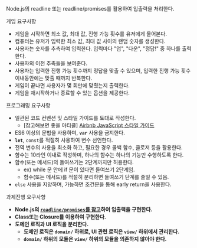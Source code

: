 Node.js의 readline 또는 readline/promises를 활용하여 입출력을 처리한다.

게임 요구사항

- 게임을 시작하면 최소 값, 최대 값, 진행 가능 횟수를 유저에게 물어본다.
- 컴퓨터는 유저가 입력한 최소 값, 최대 값 사이의 랜덤 숫자를 생성한다.
- 사용자는 숫자를 추측하여 입력한다. 입력마다 "업", "다운", "정답!" 중 하나를 출력한다.
- 사용자의 이전 추측들을 보여준다.
- 사용자는 입력한 진행 가능 횟수까지 정답을 맞출 수 있으며, 입력한 진행 가능 횟수 이내동안에는 맞출 때까지 반복한다.
- 게임이 끝나면 사용자가 몇 회만에 맞췄는지 출력한다.
- 게임을 재시작하거나 종료할 수 있는 옵션을 제공한다.

프로그래밍 요구사항

- 일관된 코드 컨벤션 및 스타일 가이드를 토대로 작성한다.
  - [참고해보면 좋을 아티클] [Airbnb JavaScript 스타일 가이드](https://github.com/tipjs/javascript-style-guide)
- ES6 이상의 문법을 사용하며, **`var`** 사용을 금지한다.
- **`let`**, `const`를 적절히 사용하여 변수 선언한다.
- 전역 변수의 사용을 최소화 하고, 필요한 경우 콜백 함수, 클로저 등을 활용한다.
- 함수는 10라인 이내로 작성하며, 하나의 함수는 하나의 기능만 수행하도록 한다.
- 함수(또는 메서드)의 들여쓰기는 2단계까지만 허용한다.
  - ex) while 문 안에 if 문이 있다면 들여쓰기 2단계임.
  - 함수(또는 메서드)를 적절히 분리하면 들여쓰기 단계를 줄일 수 있음.
- `else` 사용을 지양하며, 가능하면 조건문을 통해 early return을 사용한다.

과제진행 요구사항

- **Node.js의 [`readline/promises`를 참고](https://nodejs.org/api/readline.html)하여 입출력을 구현한다.**
- **Class또는 Closure를 이용하여 구현한다.**
- **도메인 로직과 UI 로직을 분리한다.**
  - **도메인 로직은 `domain/` 하위로, UI 관련 로직은 `view/` 하위에서 관리한다.**
  - **`domain/` 하위의 모듈은 `view/` 하위의 모듈을 의존하지 않아야 한다.**
